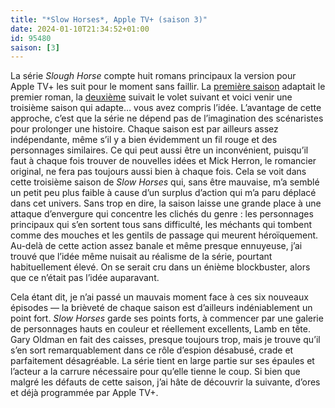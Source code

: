 ```yaml
---
title: "*Slow Horses*, Apple TV+ (saison 3)"
date: 2024-01-10T21:34:52+01:00
id: 95480 
saison: [3]
---
```


La série *Slough Horse* compte huit romans principaux la version pour Apple TV+ les suit pour le moment sans faillir. La [première saison](https://nicolasfurno.fr/serie/slow-horses-apple-tv+/) adaptait le premier roman, la [deuxième](https://nicolasfurno.fr/serie/slow-horses-apple-tv+-saison-2/) suivait le volet suivant et voici venir une troisième saison qui adapte… vous avez compris l’idée. L’avantage de cette approche, c’est que la série ne dépend pas de l’imagination des scénaristes pour prolonger une histoire. Chaque saison est par ailleurs assez indépendante, même s’il y a bien évidemment un fil rouge et des personnages similaires. Ce qui peut aussi être un inconvénient, puisqu’il faut à chaque fois trouver de nouvelles idées et Mick Herron, le romancier original, ne fera pas toujours aussi bien à chaque fois. Cela se voit dans cette troisième saison de *Slow Horses* qui, sans être mauvaise, m’a semblé un petit peu plus faible à cause d’un surplus d’action qui m’a paru déplacé dans cet univers. Sans trop en dire, la saison laisse une grande place à une attaque d’envergure qui concentre les clichés du genre : les personnages principaux qui s’en sortent tous sans difficulté, les méchants qui tombent comme des mouches et les gentils de passage qui meurent héroïquement. Au-delà de cette action assez banale et même presque ennuyeuse, j’ai trouvé que l’idée même nuisait au réalisme de la série, pourtant habituellement élevé. On se serait cru dans un énième blockbuster, alors que ce n’était pas l’idée auparavant.

Cela étant dit, je n’ai passé un mauvais moment face à ces six nouveaux épisodes — la brièveté de chaque saison est d’ailleurs indéniablement un point fort. *Slow Horses* garde ses points forts, à commencer par une galerie de personnages hauts en couleur et réellement excellents, Lamb en tête. Gary Oldman en fait des caisses, presque toujours trop, mais je trouve qu’il s’en sort remarquablement dans ce rôle d’espion désabusé, crade et parfaitement désagréable. La série tient en large partie sur ses épaules et l’acteur a la carrure nécessaire pour qu’elle tienne le coup. Si bien que malgré les défauts de cette saison, j’ai hâte de découvrir la suivante, d’ores et déjà programmée par Apple TV+.
